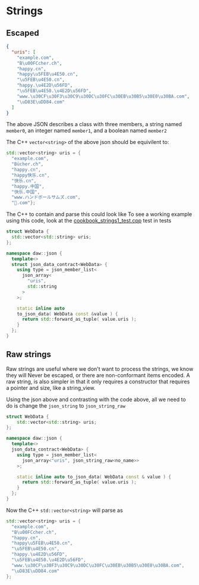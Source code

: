 # Strings

## Escaped
```json
{
  "uris": [
    "example.com",
    "B\u00FCcher.ch",
    "happy.cn",
    "happy\u5FEB\u4E50.cn",
    "\u5FEB\u4E50.cn",
    "happy.\u4E2D\u56FD",
    "\u5FEB\u4E50.\u4E2D\u56FD",
    "www.\u30CF\u30F3\u30C9\u30DC\u30FC\u30EB\u30B5\u30E0\u30BA.com",
    "\uD83E\uDD84.com"
  ]
}
```
The above JSON describes a class with three members, a string named `member0`, an integer named `member1`, and a boolean named `member2`

The C++ `vector<string>` of the above json should be equivilent to:
```cpp
std::vector<string> uris = {
  "example.com", 
  "Bücher.ch",
  "happy.cn", 
  "happy快乐.cn",
  "快乐.cn", 
  "happy.中国", 
  "快乐.中国", 
  "www.ハンドボールサムズ.com", 
  "🦄.com"};
```

The C++ to contain and parse this could look like
To see a working example using this code, look at the [cookbook_strings1_test.cpp](../tests/cookbook_strings1_test.cpp) test in tests
```cpp
struct WebData {
  std::vector<std::string> uris;
};

namespace daw::json {
  template<>
  struct json_data_contract<WebData> {
    using type = json_member_list<
      json_array<
        "uris",
        std::string
      >
    >;

    static inline auto
    to_json_data( WebData const &value ) {
      return std::forward_as_tuple( value.uris );
    }
  };
} 
```

## Raw strings
Raw strings are useful where we don't want to process the strings, we know they will Never be escaped, or there are non-conformant items encoded.  A raw string, is also simpler in that it only requires a constructor that requires a pointer and size, like a string_view.  

Using the json above and contrasting with the code above, all we need to do is change the `json_string` to `json_string_raw`

```cpp
struct WebData {
	std::vector<std::string> uris;
};

namespace daw::json {
  template<>  
  json_data_contract<WebData> {
    using type = json_member_list<
      json_array<"uris", json_string_raw<no_name>>
    >;

    static inline auto to_json_data( WebData const & value ) {
      return std::forward_as_tuple( value.uris );
    }
  };
}
```

Now the C++ `std::vector<string>` will parse as 
```cpp
std::vector<string> uris = {
  "example.com",
  "B\u00FCcher.ch",
  "happy.cn",
  "happy\u5FEB\u4E50.cn",
  "\u5FEB\u4E50.cn",
  "happy.\u4E2D\u56FD",
  "\u5FEB\u4E50.\u4E2D\u56FD",
  "www.\u30CF\u30F3\u30C9\u30DC\u30FC\u30EB\u30B5\u30E0\u30BA.com",
  "\uD83E\uDD84.com"
};
```		
